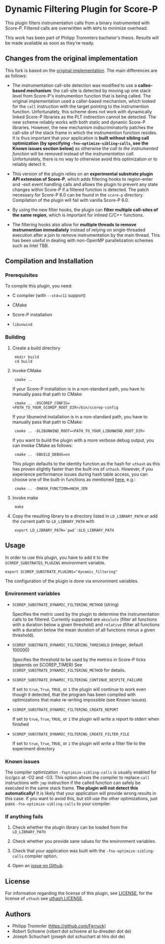 # Dynamic Filtering Plugin for Score-P

This plugin filters instrumentation calls from a binary instrumented with Score-P. Filtered calls
are overwritten with `NOP`s to minimize overhead.

This work has been part of Philipp Trommlers bachelor's thesis. Results will be made available as soon as they're ready.


## Changes from the original implementation

This fork is based on the [original implementation](https://github.com/rschoene/scorep_substrates_dynamic_filtering).
The main differences are as follows:

- The instrumentation call-site detection was modified to use a **callee-based mechanism**: the call-site is detected by moving up one stack level from Score-P's instrumention function that is being called. The original implementation used a caller-based mechanism, which looked for the `call` instruction with the target pointing to the instrumention function. Unfortunately, this scheme does not work with dynamically linked Score-P libraries as the PLT indirection cannot be detected. The new scheme reliably works with both static and dynamic Score-P libraries. However, the new mechanism indiscriminatorily patches the call-site of the stack frame in which the instrumention function resides. It is thus important that your application is **built without sibling call optimization (by specifying `-fno-optimize-sibling-calls`, see the Known issues section below)** as otherwise the *call to the instrumented function* will be removed instead of the *instrumentation call*. Unfortunately, there is no way to otherwise avoid this optimization or to reliably detect it.

- This version of the plugin relies on an **experimental substrate plugin API extension of Score-P**, which adds filtering hooks to region-enter and -exit event handling calls and allows the plugin to prevent any state changes within Score-P if a filtered function is detected. The patch necessary for Score-P 6.0 can be found in the `score-p` directory. Compilation of the plugin will fail with vanilla Score-P 6.0.

- By using the new filter hooks, the plugin can **filter multiple call-sites of the same region**, which is important for inlined C/C++ functions.

- The filtering hooks also allow for **multiple threads to remove instrumention immediately** instead of relying on single-threaded execution after a join to remove instrumentation by the main thread. This has been useful in dealing with non-OpenMP parallelization schemes such as Intel TBB.

## Compilation and Installation

### Prerequisites

To compile this plugin, you need:

* C compiler (with `--std=c11` support)

* CMake

* Score-P installation

* `libunwind`

### Building

1. Create a build directory

        mkdir build
        cd build

2. Invoke CMake

        cmake ..

    If your Score-P installation is in a non-standard path, you have to manually pass that path to
    CMake:

        cmake .. -DSCOREP_CONFIG=<PATH_TO_YOUR_SCOREP_ROOT_DIR>/bin/scorep-config

    If your libunwind installation is in a non-standard path, you have to manually pass that path
    to CMake:

        cmake .. -DLIBUNWIND_ROOT=<PATH_TO_YOUR_LIBUNWIND_ROOT_DIR>

    If you want to build the plugin with a more verbose debug output, you can invoke CMake as
    follows:

        cmake .. -DBUILD_DEBUG=on

    This plugin defaults to the identity function as the hash for `uthash` as this has proven
    slightly faster than the built-ins of `uthash`. However, if you experience performance issues
    during hash table access, you can choose one of the built-in functions as mentioned
    [here](http://troydhanson.github.io/uthash/userguide.html#hash_functions), e.g.:

        cmake .. -DHASH_FUNCTION=HASH_JEN

3. Invoke make

        make

4. Copy the resulting library to a directory listed in `LD_LIBRARY_PATH` or add the current path to
    `LD_LIBRARY_PATH` with

        export LD_LIBRARY_PATH=`pwd`:$LD_LIBRARY_PATH

## Usage

In order to use this plugin, you have to add it to the `SCOREP_SUBSTRATES_PLUGINS` environment
variable.

    export SCOREP_SUBSTRATE_PLUGINS="dynamic_filtering"

The configuration of the plugin is done via environment variables.

### Environment variables

* `SCOREP_SUBSTRATE_DYNAMIC_FILTERING_METHOD` (string)

    Specifies the metric used by the plugin to determine the instrumentation calls to be filtered.
    Currently supported are `absolute` (filter all functions with a duration below a given
    threshold) and `relative` (filter all functions with a duration below the mean duration of all functions minus a given threshold).

* `SCOREP_SUBSTRATE_DYNAMIC_FILTERING_THRESHOLD` (integer, default 100000)

    Specifies the threshold to be used by the metrics in Score-P ticks (depends on SCOREP_TIMER)
    See `SCOREP_SUBSTRATE_DYNAMIC_FILTERING_METHOD` for details.

* `SCOREP_SUBSTRATE_DYNAMIC_FILTERING_CONTINUE_DESPITE_FAILURE` 

    If set to `true`, `True`, `TRUE`, or `1` the plugin will continue to work even though it detected, that the program has been compiled with optimizations that make re-writing impossible (see Known issues).
    
* `SCOREP_SUBSTRATE_DYNAMIC_FILTERING_CREATE_REPORT` 

    If set to `true`, `True`, `TRUE`, or `1` the plugin will write a report to stderr when finished
    
* `SCOREP_SUBSTRATE_DYNAMIC_FILTERING_CREATE_FILTER_FILE` 

    If set to `true`, `True`, `TRUE`, or `1` the plugin will write a filter file to the experiment directory
    
    
    
    
### Known issues
The compiler optimization `-foptimize-sibling-calls` is usually enabled for icc/gcc at -O2 and -O3. This option allows the compiler to replace `call` instructions with `jmp` instruction if the called function can safely be executed in the same stack frame. **The plugin will not detect this automatically!** It is likely that your application will provide wrong results in this case. If you want to avoid this, but still use the other optimizations, just pass `-fno-optimize-sibling-calls` to your compiler.

### If anything fails

1. Check whether the plugin library can be loaded from the `LD_LIBRARY_PATH`

2. Check whether you provide sane values for the environment variables.

3. Check that your application was built with the `-fno-optimize-sibling-calls` compiler option.

4. Open an [issue on Github](https://github.com/Ferruck/scorep_substrates_dynamic_filtering/issues).

## License

For information regarding the license of this plugin, see
[LICENSE](https://github.com/Ferruck/scorep_substrates_dynamic_filtering/blob/master/LICENSE), for
the license of `uthash` see
[uthash.LICENSE](https://github.com/Ferruck/scorep_substrates_dynamic_filtering/blob/master/uthash.LICENSE).

## Authors

* Philipp Trommler (https://github.com/Ferruck)
* Robert Schoene (robert dot schoene at tu-dresden dot de)
* Joseph Schuchart (joseph dot schuchart at hlrs dot de)
